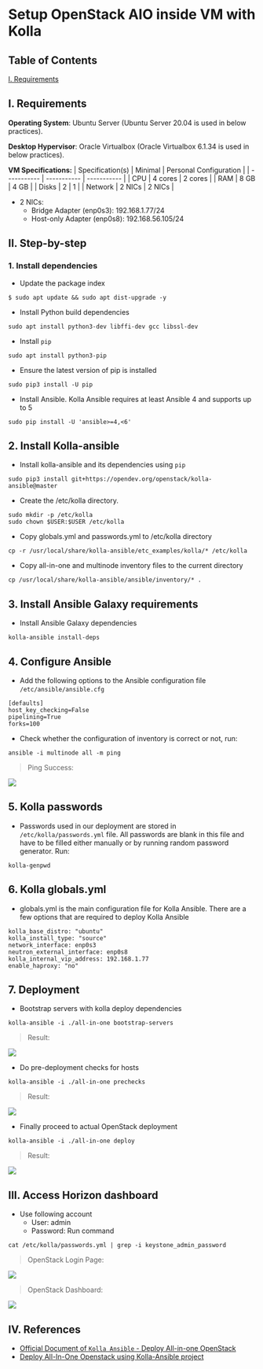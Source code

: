 # **Setup OpenStack AIO inside VM with Kolla**
## **Table of Contents**
[I. Requirements](https://github.com/nhok8t1/Viettel-Digital-Talent-Program-2022/blob/main/Practice-1/DoHoangSon/README.md#i-requirements)
## **I. Requirements**

**Operating System**: Ubuntu Server (Ubuntu Server 20.04 is used in below practices).

**Desktop Hypervisor**: Oracle Virtualbox (Oracle Virtualbox 6.1.34 is used in below practices).

**VM Specifications:**
| Specification(s) | Minimal | Personal Configuration |
| ----------- | ----------- | ----------- |
|  CPU | 4 cores | 2 cores |
| RAM | 8 GB | 4 GB |
|  Disks | 2 | 1 |
| Network | 2 NICs | 2 NICs |
- 2 NICs:
    + Bridge Adapter (enp0s3): 192.168.1.77/24
    + Host-only Adapter (enp0s8): 192.168.56.105/24

## **II. Step-by-step**
### **1. Install dependencies**
- Update the package index
```
$ sudo apt update && sudo apt dist-upgrade -y
```
- Install Python build dependencies
```
sudo apt install python3-dev libffi-dev gcc libssl-dev
```
- Install `pip`
```
sudo apt install python3-pip
```
- Ensure the latest version of pip is installed
```
sudo pip3 install -U pip
```
- Install Ansible. Kolla Ansible requires at least Ansible 4 and supports up to 5
```
sudo pip install -U 'ansible>=4,<6'
```
## **2. Install Kolla-ansible**
- Install kolla-ansible and its dependencies using `pip`
```
sudo pip3 install git+https://opendev.org/openstack/kolla-ansible@master
```
- Create the /etc/kolla directory. 
```
sudo mkdir -p /etc/kolla
sudo chown $USER:$USER /etc/kolla
```
- Copy globals.yml and passwords.yml to /etc/kolla directory
```
cp -r /usr/local/share/kolla-ansible/etc_examples/kolla/* /etc/kolla
```
- Copy all-in-one and multinode inventory files to the current directory
```
cp /usr/local/share/kolla-ansible/ansible/inventory/* .
```
## **3. Install Ansible Galaxy requirements**
- Install Ansible Galaxy dependencies
```
kolla-ansible install-deps
```
## **4. Configure Ansible**
- Add the following options to the Ansible configuration file `/etc/ansible/ansible.cfg`
```
[defaults]
host_key_checking=False
pipelining=True
forks=100
```
- Check whether the configuration of inventory is correct or not, run:
```
ansible -i multinode all -m ping
```
> Ping Success:
<img src="./img/ping_success.jpg">

## **5. Kolla passwords**
- Passwords used in our deployment are stored in `/etc/kolla/passwords.yml` file. All passwords are blank in this file and have to be filled either manually or by running random password generator. Run:
```
kolla-genpwd
```
## **6. Kolla globals.yml**
- globals.yml is the main configuration file for Kolla Ansible. There are a few options that are required to deploy Kolla Ansible
```
kolla_base_distro: "ubuntu"
kolla_install_type: "source"
network_interface: enp0s3
neutron_external_interface: enp0s8
kolla_internal_vip_address: 192.168.1.77
enable_haproxy: "no"
```
## **7. Deployment**
- Bootstrap servers with kolla deploy dependencies
```
kolla-ansible -i ./all-in-one bootstrap-servers
```
> Result:
<img src="./img/bootstrap_servers.jpg">

- Do pre-deployment checks for hosts
```
kolla-ansible -i ./all-in-one prechecks
```
> Result:
<img src="./img/pre_deploy.jpg">

- Finally proceed to actual OpenStack deployment
```
kolla-ansible -i ./all-in-one deploy
```
> Result:
<img src="./img/deploy.jpg">

## **III. Access Horizon dashboard**
- Use following account
    + User: admin
    + Password: Run command
```
cat /etc/kolla/passwords.yml | grep -i keystone_admin_password
```
> OpenStack Login Page:
<img src="./img/openstack_login.png">

> OpenStack Dashboard:
<img src="./img/openstack_dashboard.png">

## **IV. References**
- [Official Document of `Kolla Ansible` - Deploy All-in-one OpenStack](https://docs.openstack.org/kolla-ansible/latest/user/quickstart.html)
- [Deploy All-In-One Openstack using Kolla-Ansible project](https://www.youtube.com/watch?v=b-XgSPuedro)
